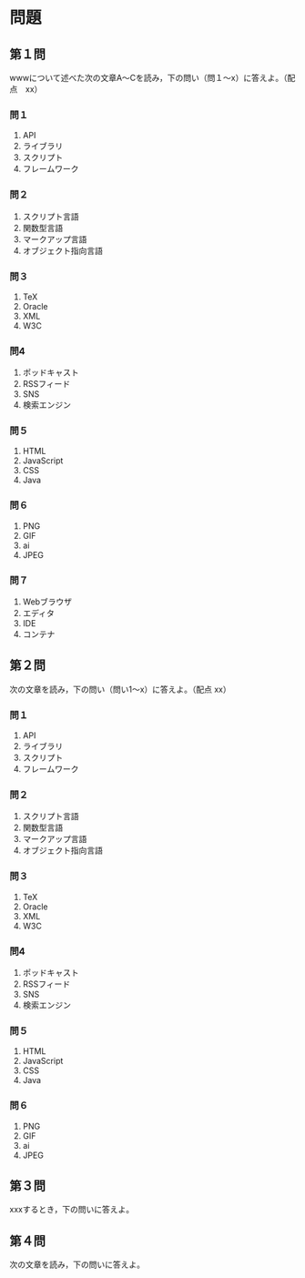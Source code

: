 # 問題

## 第１問

wwwについて述べた次の文章A〜Cを読み，下の問い（問１〜x）に答えよ。（配点　xx）

### 問１

1. API
2. ライブラリ
3. スクリプト
4. フレームワーク

### 問２

1. スクリプト言語
2. 関数型言語
3. マークアップ言語
4. オブジェクト指向言語

### 問３

1. TeX
2. Oracle
3. XML
4. W3C

### 問4

1. ポッドキャスト
2. RSSフィード
3. SNS
4. 検索エンジン

### 問５

1. HTML
2. JavaScript
3. CSS
4. Java

### 問６

1. PNG
2. GIF
3. ai
4. JPEG

### 問７

1. Webブラウザ
2. エディタ
3. IDE
4. コンテナ



## 第２問


次の文章を読み，下の問い（問い1〜x）に答えよ。（配点 xx）


### 問１

1. API
2. ライブラリ
3. スクリプト
4. フレームワーク

### 問２

1. スクリプト言語
2. 関数型言語
3. マークアップ言語
4. オブジェクト指向言語

### 問３

1. TeX
2. Oracle
3. XML
4. W3C

### 問4

1. ポッドキャスト
2. RSSフィード
3. SNS
4. 検索エンジン

### 問５

1. HTML
2. JavaScript
3. CSS
4. Java

### 問６

1. PNG
2. GIF
3. ai
4. JPEG

## 第３問

xxxするとき，下の問いに答えよ。

## 第４問

次の文章を読み，下の問いに答えよ。